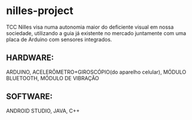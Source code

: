 <h1> nilles-project</h1>



TCC Nilles visa numa autonomia maior do deficiente visual em nossa sociedade, utilizando a guia já existente no mercado juntamente com uma placa de Arduino com sensores integrados.

<h2>HARDWARE:</h2>
  ARDUINO, ACELERÔMETRO+GIROSCÓPIO(do aparelho celular), MÓDULO BLUETOOTH, MÓDULO DE VIBRAÇÃO
  
<h2>SOFTWARE:</H2>
  ANDROID STUDIO, JAVA, C++
  
